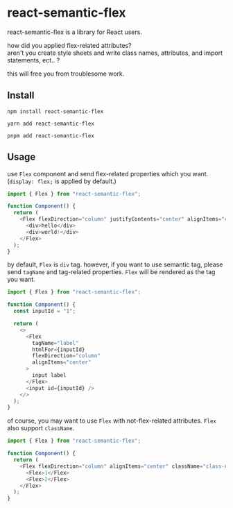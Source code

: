# react-semantic-flex

react-semantic-flex is a library for React users.

how did you applied flex-related attributes?  
aren't you create style sheets and write class names, attributes, and import statements, ect.. ?

this will free you from troublesome work.

## Install

```
npm install react-semantic-flex
```

```
yarn add react-semantic-flex
```

```
pnpm add react-semantic-flex
```

## Usage

use `Flex` component and send flex-related properties which you want. (`display: flex;` is applied by default.)

```typescript
import { Flex } from "react-semantic-flex";

function Component() {
  return (
    <Flex flexDirection="column" justifyContents="center" alignItems="center">
      <div>hello</div>
      <div>world!</div>
    </Flex>
  );
}
```

by default, `Flex` is `div` tag. however, if you want to use semantic tag, please send `tagName` and tag-related properties. `Flex` will be rendered as the tag you want.

```typescript
import { Flex } from "react-semantic-flex";

function Component() {
  const inputId = "1";

  return (
    <>
      <Flex
        tagName="label"
        htmlFor={inputId}
        flexDirection="column"
        alignItems="center"
      >
        input label
      </Flex>
      <input id={inputId} />
    </>
  );
}
```

of course, you may want to use `Flex` with not-flex-related attributes. `Flex` also support `className`.

```typescript
import { Flex } from "react-semantic-flex";

function Component() {
  return (
    <Flex flexDirection="column" alignItems="center" className="class-name">
      <Flex>1</Flex>
      <Flex>2</Flex>
    </Flex>
  );
}
```
